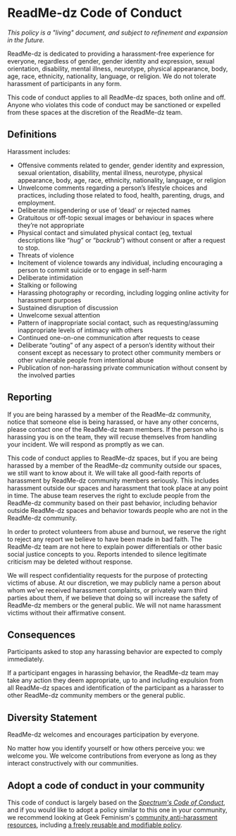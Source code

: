 # ReadMe-dz Code of Conduct

*This policy is a "living" document, and subject to refinement and expansion in the future.*

ReadMe-dz is dedicated to providing a harassment-free experience for everyone, regardless of gender, gender identity and expression, sexual orientation, disability, mental illness, neurotype, physical appearance, body, age, race, ethnicity, nationality, language, or religion. We do not tolerate harassment of participants in any form.

This code of conduct applies to all ReadMe-dz spaces, both online and off. Anyone who violates this code of conduct may be sanctioned or expelled from these spaces at the discretion of the ReadMe-dz team.

## Definitions

Harassment includes:

* Offensive comments related to gender, gender identity and expression, sexual orientation, disability, mental illness, neurotype, physical appearance, body, age, race, ethnicity, nationality, language, or religion
* Unwelcome comments regarding a person’s lifestyle choices and practices, including those related to food, health, parenting, drugs, and employment.
* Deliberate misgendering or use of ‘dead’ or rejected names
* Gratuitous or off-topic sexual images or behaviour  in spaces where they’re not appropriate
* Physical contact and simulated physical contact (eg, textual descriptions like “*hug*” or “*backrub*”) without consent or after a request to stop.
* Threats of violence
* Incitement of violence towards any individual, including encouraging a person to commit suicide or to engage in self-harm
* Deliberate intimidation
* Stalking or following
* Harassing photography or recording, including logging online activity for harassment purposes
* Sustained disruption of discussion
* Unwelcome sexual attention
* Pattern of inappropriate social contact, such as requesting/assuming inappropriate levels of intimacy with others
* Continued one-on-one communication after requests to cease
* Deliberate “outing” of any aspect of a person’s identity without their consent except as necessary to protect other community members or other vulnerable people from intentional abuse
* Publication of non-harassing private communication without consent by the involved parties


## Reporting

If you are being harassed by a member of the ReadMe-dz community, notice that someone else is being harassed, or have any other concerns, please contact one of the ReadMe-dz team members. If the person who is harassing you is on the team, they will recuse themselves from handling your incident. We will respond as promptly as we can.

This code of conduct applies to ReadMe-dz spaces, but if you are being harassed by a member of the ReadMe-dz community outside our spaces, we still want to know about it. We will take all good-faith reports of harassment by ReadMe-dz community members seriously. This includes harassment outside our spaces and harassment that took place at any point in time. The abuse team reserves the right to exclude people from the ReadMe-dz community based on their past behavior, including behavior outside ReadMe-dz spaces and behavior towards people who are not in the ReadMe-dz community.

In order to protect volunteers from abuse and burnout, we reserve the right to reject any report we believe to have been made in bad faith. The ReadMe-dz team are not here to explain power differentials or other basic social justice concepts to you. Reports intended to silence legitimate criticism may be deleted without response.

We will respect confidentiality requests for the purpose of protecting victims of abuse. At our discretion, we may publicly name a person about whom we’ve received harassment complaints, or privately warn third parties about them, if we believe that doing so will increase the safety of ReadMe-dz members or the general public. We will not name harassment victims without their affirmative consent.


## Consequences

Participants asked to stop any harassing behavior are expected to comply immediately.

If a participant engages in harassing behavior, the ReadMe-dz team may take any action they deem appropriate, up to and including expulsion from all ReadMe-dz spaces and identification of the participant as a harasser to other ReadMe-dz community members or the general public.

## Diversity Statement

ReadMe-dz welcomes and encourages participation by everyone.

No matter how you identify yourself or how others perceive you: we welcome you. We welcome contributions from everyone as long as they interact constructively with our communities.

## Adopt a code of conduct in your community

This code of conduct is largely based on the [*Spectrum's Code of Conduct*](https://github.com/withspectrum/code-of-conduct), and if you would like to adopt a policy similar to this one in your community, we recommend looking at Geek Feminism's [community anti-harassment resources](http://geekfeminism.wikia.com/wiki/Community_anti-harassment), including [a freely reusable and modifiable policy](http://geekfeminism.wikia.com/wiki/Community_anti-harassment/Policy).

